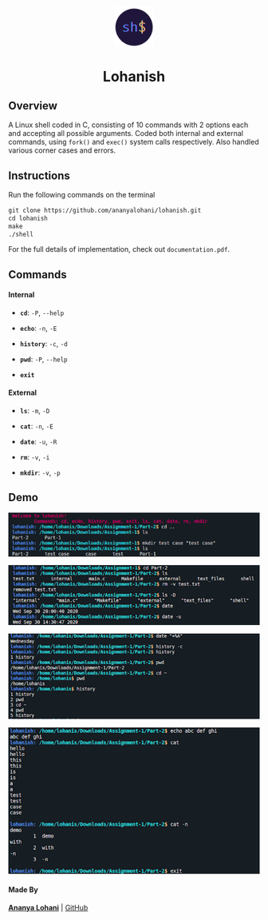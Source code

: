 <div align="center">
  <img src="images/logo.png" width="80">
  <h1>Lohanish</h1>
</div>

## Overview

A Linux shell coded in C, consisting of 10 commands with 2 options each and accepting all possible arguments. Coded both internal and external commands, using `fork()` and `exec()` system calls respectively. Also handled various corner cases and errors.

## Instructions

Run the following commands on the terminal

```
git clone https://github.com/ananyalohani/lohanish.git
cd lohanish
make
./shell
```

For the full details of implementation, check out `documentation.pdf`.

## Commands

#### Internal

- **`cd`**: `-P`, `--help`

- **`echo`**: `-n`, `-E`

- **`history`**: `-c`, `-d`

- **`pwd`**: `-P`, `--help`

- **`exit`**

#### External

- **`ls`**: `-m`, `-D`

- **`cat`**: `-n`, `-E`

- **`date`**: `-u`, `-R`

- **`rm`**: `-v`, `-i`

- **`mkdir`**: `-v`, `-p`

## Demo

![image](images/demo1.png)

![image](images/demo2.png)

![image](images/demo3.png)

![image](images/demo4.png)

#### Made By

**[Ananya Lohani](https://ananyalohani.me/)** | [GitHub](https://github.com/ananyalohani/)
